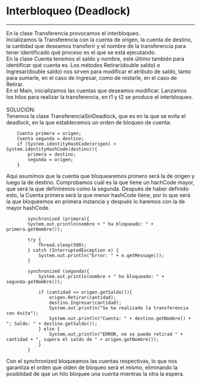 # Interbloqueo (Deadlock)

---
En la clase Transferencia provocamos el interbloqueo. <br>
Incializamos la Transferencia con la cuenta de origen, la cuenta de destino, la cantidad que deseamos transferir y el nombre de la transferencia para tener identificado qué proceso es el que se está ejecutando. <br>
En la clase Cuenta tenemos el saldo y nombre, este último también para identificar qué cuenta es. Los métodos Retirar(double saldo) e Ingresar(double saldo) nos sirven para modificar el atributo de saldo, tanto para sumarle, en el caso de Ingresar, como de restarle, en el caso de Retirar. <br>
En el Main, inicializamos las cuentas que deseamos modificar. Lanzamos los hilos para realizar la transferencia, en t1 y t2 se produce el interbloqueo. <br> <br>
SOLUCIÓN: <br>
Tenemos la clase TransferenciaSinDeadlock, que es en la que se evita el deadlock, en la que establecemos un orden de bloqueo de cuenta:


        Cuenta primera = origen;
        Cuenta segunda = destino;
        if (System.identityHashCode(origen) > System.identityHashCode(destino)){
            primera = destino;
            segunda = origen;
        }

Aquí asumimos que la cuenta que bloquearemos primero será la de origen y luego la de destino. Comprobamos cuál es la que tiene un hachCode mayor, que será la que definiremos como la segunda. Después de haber definido esto, la Cuenta primera será la que menor hashCode tiene, por lo que será la que bloqueemos en primera instancia y después lo haremos con la de mayor hashCode. <br>
            
            synchronized (primera){
            System.out.println(nombre + " ha bloqueado: " + primera.getNombre());

            try {
                Thread.sleep(500);
            } catch (InterruptedException e) {
                System.out.println("Error: " + e.getMessage());
            }

            synchronized (segunda){
                System.out.println(nombre + " ha bloqueado: " + segunda.getNombre());

                if (cantidad <= origen.getSaldo()){
                    origen.Retirar(cantidad);
                    destino.Ingresar(cantidad);
                    System.out.println("Se ha realizado la transferencia con éxito");
                    System.out.println("Cuenta: " + destino.getNombre() + "; Saldo: " + destino.getSaldo());
                } else {
                    System.out.println("ERROR, no se puede retirad " + cantidad + ", supera el saldo de " + origen.getNombre());
                }
            }

Con el synchronized bloqueamos las cuentas respectivas, lo que nos garantiza el orden que olden de bloqueo será el mismo, eliminando la posiblidad de que un hilo bloquee una cuenta mientras la otra la espera.